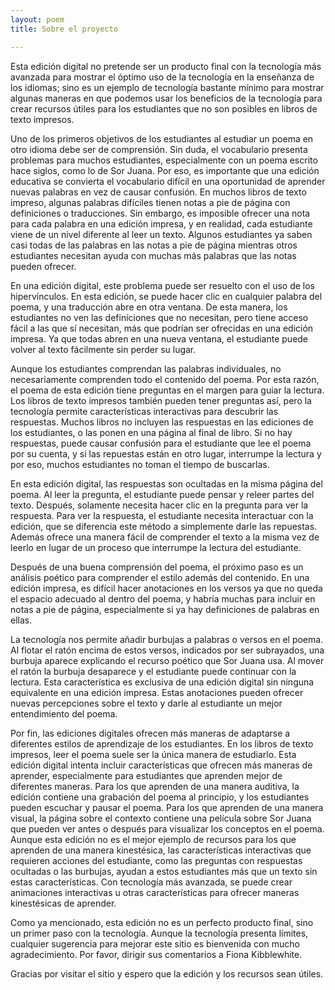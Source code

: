 ```yaml
---
layout: poem
title: Sobre el proyecto

---
```


<p>
Esta edición digital no pretende ser un producto final con la tecnología más avanzada para mostrar el óptimo uso de la tecnología en la enseñanza de los idiomas; sino es un ejemplo de tecnología bastante mínimo para mostrar algunas maneras en que podemos usar los beneficios de la tecnología para crear recursos útiles para los estudiantes que no son posibles en libros de texto impresos. 
</p>

<p>
Uno de los primeros objetivos de los estudiantes al estudiar un poema en otro idioma debe ser de comprensión. Sin duda, el vocabulario presenta problemas para muchos estudiantes, especialmente con un poema escrito hace siglos, como lo de Sor Juana. Por eso, es importante que una edición educativa se convierta el vocabulario difícil en una oportunidad de aprender nuevas palabras en vez de causar confusión. En muchos libros de texto impreso, algunas palabras difíciles tienen notas a pie de página con definiciones o traducciones. Sin embargo, es imposible ofrecer una nota para cada palabra  en una edición impresa, y en realidad, cada estudiante viene de un nivel diferente al leer un texto. Algunos estudiantes ya saben casi todas de las palabras en las notas a pie de página mientras otros estudiantes necesitan ayuda con muchas más palabras que las notas pueden ofrecer.
</p>

<p>
En una edición digital, este problema puede ser resuelto con el uso de los hipervínculos. En esta edición, se puede hacer clic en cualquier palabra del poema, y una traducción abre en otra ventana. De esta manera, los estudiantes no ven las definiciones que no necesitan, pero tiene acceso fácil a las que sí necesitan, más que podrían ser ofrecidas en una edición impresa. Ya que todas abren en una nueva ventana, el estudiante puede volver al texto fácilmente sin perder su lugar.
</p>

<p>
Aunque los estudiantes comprendan las palabras individuales, no necesariamente comprenden todo el contenido del poema. Por esta razón, el poema de esta edición tiene preguntas en el margen para guiar la lectura. Los libros de texto impresos también pueden tener preguntas así, pero la tecnología permite características interactivas para descubrir las respuestas. Muchos libros no incluyen las respuestas en las ediciones de los estudiantes, o las ponen en una página al final de libro. Si no hay respuestas, puede causar confusión para el estudiante que lee el poema por su cuenta, y si las repuestas están en otro lugar, interrumpe la lectura y por eso, muchos estudiantes no toman el tiempo de buscarlas.
</p>

<p>
En esta edición digital, las respuestas son ocultadas en la misma página del poema. Al leer la pregunta, el estudiante puede pensar y releer partes del texto. Después, solamente necesita hacer clic en la pregunta para ver la respuesta. Para ver la respuesta, el estudiante necesita interactuar con la edición, que se diferencia este método a simplemente darle las repuestas. Además ofrece una manera fácil de comprender el texto a la misma vez de leerlo en lugar de un proceso que interrumpe la lectura del estudiante.
</p>

<p>
Después de una buena comprensión del poema, el próximo paso es un análisis poético para comprender el estilo además del contenido. En una edición impresa, es difícil hacer anotaciones en los versos ya que no queda el espacio adecuado al dentro del poema, y habría muchas para incluir en notas a pie de página, especialmente si ya hay definiciones de palabras en ellas. 
</p>

<p>
La tecnología nos permite añadir burbujas a palabras o versos en el poema. Al flotar el ratón encima de estos versos, indicados por ser subrayados, una burbuja aparece explicando el recurso poético que Sor Juana usa. Al mover el ratón la burbuja desaparece y el estudiante puede continuar con la lectura. Esta característica es exclusiva de una edición digital sin ninguna equivalente en una edición impresa. Estas anotaciones pueden ofrecer nuevas percepciones sobre el texto y darle al estudiante un mejor entendimiento del poema. 
</p>

<p>
Por fin, las ediciones digitales ofrecen más maneras de adaptarse a diferentes estilos de aprendizaje de los estudiantes. En los libros de texto impresos, leer el poema suele ser la única manera de estudiarlo. Esta edición digital intenta incluir características que ofrecen más maneras de aprender, especialmente para estudiantes que aprenden mejor de diferentes maneras. Para los que aprenden de una manera auditiva, la edición contiene una grabación del poema al principio, y los estudiantes pueden escuchar y pausar el poema. Para los que aprenden de una manera visual, la página sobre el contexto contiene una película sobre Sor Juana que pueden ver antes o después para visualizar los conceptos en el poema. Aunque esta edición no es el mejor ejemplo de recursos para los que aprenden de una manera kinestésica, las características interactivas que requieren acciones del estudiante, como las preguntas con respuestas ocultadas o las burbujas, ayudan a estos estudiantes más que un texto sin estas características. Con tecnología más avanzada, se puede crear animaciones interactivas u otras características para ofrecer maneras kinestésicas de aprender.
</p>

<p>
Como ya mencionado, esta edición no es un perfecto producto final, sino un primer paso con la tecnología. Aunque la tecnología presenta límites, cualquier sugerencia para mejorar este sitio es bienvenida con mucho agradecimiento. Por favor, dirigir sus comentarios a Fiona Kibblewhite. 
</p>

<p>
Gracias por visitar el sitio y espero que la edición y los recursos sean útiles.
</p>